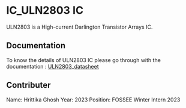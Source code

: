 
# IC_ULN2803 IC

ULN2803 is a High-current Darlington Transistor Arrays IC.


## Documentation

To know the details of ULN2803 IC please go through with the documentation : [ULN2803_datasheet](https://datasheet.lcsc.com/lcsc/2102221641_BL-Shanghai-Belling-ULN2803_C2690548.pdf)


## Contributer

Name: Hrittika Ghosh
Year: 2023
Position: FOSSEE Winter Intern 2023

